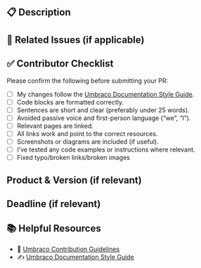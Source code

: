 ## 📋 Description

<!-- A clear and concise description of what this PR changes or adds. Include context if necessary. -->

## 📎 Related Issues (if applicable)

<!-- List any related issues, e.g. "Fixes #1234" -->

## ✅ Contributor Checklist

Please confirm the following before submitting your PR:

* [ ] My changes follow the [Umbraco Documentation Style Guide](https://docs.umbraco.com/contributing/documentation/style-guide).
* [ ] Code blocks are formatted correctly.
* [ ] Sentences are short and clear (preferably under 25 words).
* [ ] Avoided passive voice and first-person language (“we”, “I”).
* [ ] Relevant pages are linked.
* [ ] All links work and point to the correct resources.
* [ ] Screenshots or diagrams are included (if useful).
* [ ] I’ve tested any code examples or instructions where relevant.
* [ ] Fixed typo/broken links/broken images

## Product & Version (if relevant)

<!-- Mention the product and all applicable versions for which the PR is being created. -->

## Deadline (if relevant)

<!-- When should the content be published? -->

## 📚 Helpful Resources

* 🧾 [Umbraco Contribution Guidelines](https://docs.umbraco.com/contributing)
* ✍️ [Umbraco Documentation Style Guide](https://docs.umbraco.com/contributing/documentation/style-guide)
